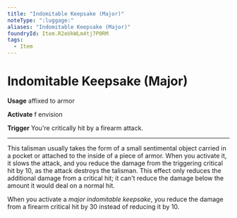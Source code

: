 ```yaml
---
title: "Indomitable Keepsake (Major)"
noteType: ":luggage:"
aliases: "Indomitable Keepsake (Major)"
foundryId: Item.R2eUkWLm4tj7P0RM
tags:
  - Item
---
```


# Indomitable Keepsake (Major)

**Usage** affixed to armor

**Activate** f envision

**Trigger** You're critically hit by a firearm attack.

* * *

This talisman usually takes the form of a small sentimental object carried in a pocket or attached to the inside of a piece of armor. When you activate it, it slows the attack, and you reduce the damage from the triggering critical hit by 10, as the attack destroys the talisman. This effect only reduces the additional damage from a critical hit; it can't reduce the damage below the amount it would deal on a normal hit.

When you activate a _major indomitable keepsake_, you reduce the damage from a firearm critical hit by 30 instead of reducing it by 10.
